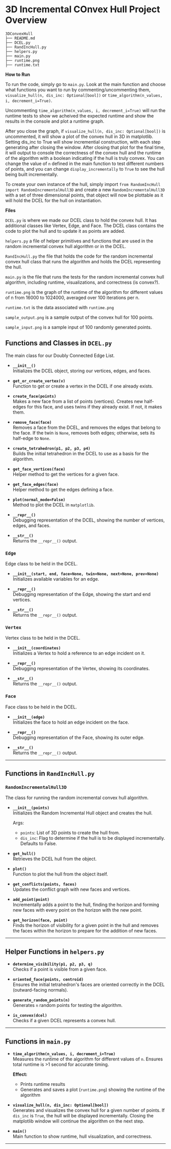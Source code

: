 # 3D Incremental COnvex Hull Project Overview

```
3DConvexHull
├── README.md
├── DCEL.py
├── RandIncHull.py
├── helpers.py
├── main.py
├── runtime.png
├── runtime.txt
```

**How to Run**

To run the code, simply go to `main.py`. Look at the main function and choose what functions you want to run by commenting/uncommenting them, `visualize_hull(n, dis_inc: Optional[bool])` or `time_algorithm(n_values, i, decrement_i=True)`.

Uncommenting `time_algorithm(n_values, i, decrement_i=True)` will run the runtime tests to show we acheived the expected runtime and show the results in the console and plot a runtime graph. 

After you close the graph, if `visualize_hull(n, dis_inc: Optional[bool])` is uncommented, it will show a plot of the convex hull in 3D in matplotlib. Setting dis_inc to True will show incremential construction, with each step generating after closing the window. After closing that plot for the final time, it will output to console the correctness of the convex hull and the runtime of the algorithm with a boolean indicating if the hull is truly convex. You can change the value of `n` defined in the main function to test different numbers of points, and you can change `display_incrementally` to `True` to see the hull being built incrementally.

To create your own instance of the hull, simply import `from RandomIncHull import RandomIncrementalHull3D` and create a new `RandomIncrementalHull3D` with a set of three dimensional points, that object will now be plottable as it will hold the DCEL for the hull on instantiation.

**Files**

`DCEL.py` is where we made our DCEL class to hold the convex hull. It has additional classes like Vertex, Edge, and Face. The DCEL class contains the code to plot the hull and to update it as points are added.

`helpers.py` a file of helper primitives and functions that are used in the random incremental convex hull algorithm or in the DCEL. 

`RandIncHull.py` the file that holds the code for the random incremental convex hull class that runs the algorithm and holds the DCEL representing the hull.

`main.py` is the file that runs the tests for the random incremental convex hull algorithm, including runtime, visualizations, and correctness (is convex?).

`runtime.png` is the graph of the runtime of the algorithm for different values of n from 16000 to 1024000, averaged over 100 iterations per n.

`runtime.txt` is the data associated with `runtime.png`

`sample_output.png` is a sample output of the convex hull for 100 points.

`sample_input.png` is a sample input of 100 randomly generated points.

## Functions and Classes in `DCEL.py`
The main class for our Doubly Connected Edge List.

- **`__init__()`**  
  Initializes the DCEL object, storing our vertices, edges, and faces.

- **`get_or_create_vertex(v)`**  
  Function to get or create a vertex in the DCEL if one already exists.  

- **`create_face(points)`**  
  Makes a new face from a list of points (vertices). Creates new half-edges for this face, and uses twins if they already exist. If not, it makes them.  

- **`remove_face(face)`**  
  Removes a face from the DCEL, and removes the edges that belong to the face. If the twin is `None`, removes both edges; otherwise, sets its half-edge to `None`.  

- **`create_tetrahedron(p1, p2, p3, p4)`**  
  Builds the initial tetrahedron in the DCEL to use as a basis for the algorithm.  

- **`get_face_vertices(face)`**  
  Helper method to get the vertices for a given face.  

- **`get_face_edges(face)`**  
  Helper method to get the edges defining a face.  

- **`plot(normal_mode=False)`**  
  Method to plot the DCEL in `matplotlib`.  

- **`__repr__()`**  
  Debugging representation of the DCEL, showing the number of vertices, edges, and faces.  

- **`__str__()`**  
  Returns the `__repr__()` output.  

### `Edge`
Edge class to be held in the DCEL.

- **`__init__(start, end, face=None, twin=None, next=None, prev=None)`**  
  Initializes available variables for an edge.  

- **`__repr__()`**  
  Debugging representation of the Edge, showing the start and end vertices.  

- **`__str__()`**  
  Returns the `__repr__()` output.  

### `Vertex`
Vertex class to be held in the DCEL.

- **`__init__(coordinates)`**  
  Initializes a Vertex to hold a reference to an edge incident on it.  

- **`__repr__()`**  
  Debugging representation of the Vertex, showing its coordinates.  

- **`__str__()`**  
  Returns the `__repr__()` output.  

### `Face`
Face class to be held in the DCEL.

- **`__init__(edge)`**  
  Initializes the face to hold an edge incident on the face.  

- **`__repr__()`**  
  Debugging representation of the Face, showing its outer edge.  

- **`__str__()`**  
  Returns the `__repr__()` output.  

---

## Functions in `RandIncHull.py`

### `RandomIncrementalHull3D`
The class for running the random incremental convex hull algorithm.

- **`__init__(points)`**  
  Initializes the Random Incremental Hull object and creates the hull.  

  Args:
  - `points`: List of 3D points to create the hull from.
  - `dis_inc`: Flag to determine if the hull is to be displayed incrementally. Defaults to False.

- **`get_hull()`**  
  Retrieves the DCEL hull from the object.  

- **`plot()`**  
  Function to plot the hull from the object itself.

- **`get_conflicts(points, faces)`**  
  Updates the conflict graph with new faces and vertices.  

- **`add_point(point)`**  
  Incrementally adds a point to the hull, finding the horizon and forming new faces with every point on the horizon with the new point.  

- **`get_horizon(face, point)`**  
  Finds the horizon of visibility for a given point in the hull and removes the faces within the horizon to prepare for the addition of new faces.  

---

## Helper Functions in `helpers.py`

- **`determine_visibility(p1, p2, p3, q)`**  
  Checks if a point is visible from a given face.  

- **`oriented_face(points, centroid)`**  
  Ensures the initial tetrahedron's faces are oriented correctly in the DCEL (outward-facing normals).  

- **`generate_random_points(n)`**  
  Generates `n` random points for testing the algorithm.  

- **`is_convex(dcel)`**  
  Checks if a given DCEL represents a convex hull.  

---

## Functions in `main.py`

- **`time_algorithm(n_values, i, decrement_i=True)`**  
  Measures the runtime of the algorithm for different values of `n`. Ensures total runtime is >1 second for accurate timing.

  **Effect:**  
  - Prints runtime results  
  - Generates and saves a plot (`runtime.png`) showing the runtime of the algorithm  

- **`visualize_hull(n, dis_inc: Optional[bool])`**  
  Generates and visualizes the convex hull for a given number of points.
  If `dis_inc` is `True`, the hull will be displayed incrementally. Closing the matplotlib window will continue the algorithm on the next step.

- **`main()`**  
  Main function to show runtime, hull visualization, and correctness.  

---





